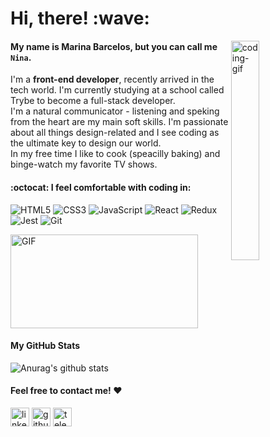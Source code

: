<h1>Hi, there! :wave:</h1>
<img align="right" alt="coding-gif" src="https://media.giphy.com/media/Zd0ofrozf5T0Yg49Dr/giphy.gif" width="30%"/>

#### My name is Marina Barcelos, but you can call me `Nina`.
I'm a **front-end developer**, recently arrived in the tech world. I'm currently studying at a school called Trybe to become a full-stack developer. <br>
I'm a natural communicator - listening  and speking from the heart are my main soft skills. I'm passionate about all things design-related and I see coding as the ultimate key to design our world. <br>
In my free time I like to cook (speacilly baking) and binge-watch my favorite TV shows.

#### :octocat: I feel comfortable with coding in:
![HTML5](https://img.shields.io/badge/-HTML5-%23E44D27?style=flat-square&logo=html5&logoColor=ffffff)
![CSS3](https://img.shields.io/badge/-CSS3-%231572B6?style=flat-square&logo=css3)
![JavaScript](https://img.shields.io/badge/-JavaScript-%23F7DF1C?style=flat-square&logo=javascript&logoColor=000000&labelColor=%23F7DF1C&color=%23FFCE5A)
![React](https://img.shields.io/badge/-React-7159c1?style=flat-square&logo=react&logoColor=ffffff)
![Redux](https://img.shields.io/badge/-Redux-61DAFB?style=flat-square&logo=redux&logoColor=6a4daf)
![Jest](https://img.shields.io/badge/-Jest-%23F7DF1C?style=flat-square&logo=jest&logoColor=000000&labelColor=%23F7DF1C&color=%23FFCE5A)
![Git](https://img.shields.io/badge/-Git-%23F05032?style=flat-square&logo=git&logoColor=%23ffffff)

<img alt="GIF"
  src="https://github-readme-stats.vercel.app/api/top-langs/?username=marinabrcls&layout=compact&title_color=fff&icon_color=79ff97&text_color=9f9f9f&bg_color=151515"
  height="150px" width="300px" />

#### My GitHub Stats</h3>
![Anurag's github
stats](https://github-readme-stats.vercel.app/api?username=marinabrcls&show_icons=true&title_color=fff&icon_color=79ff97&text_color=9f9f9f&bg_color=151515)

#### Feel free to contact me! :heart:
[<img src='https://cdn.jsdelivr.net/npm/simple-icons@3.0.1/icons/linkedin.svg' alt='linkedin' height='30'>](https://www.linkedin.com/in/marina-barcelos/)  [<img src='https://cdn.jsdelivr.net/npm/simple-icons@3.0.1/icons/github.svg' alt='github' height='30'>](https://github.com/marinabrcls)  [<img src='https://cdn.jsdelivr.net/npm/simple-icons@3.0.1/icons/telegram.svg' alt='telegram' height='30'>](https://t.me/marinabarcelos)
